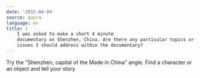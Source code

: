 ```yaml
---
date: '2015-04-04'
source: quora
language: en
title: |
    I was asked to make a short 4 minute
    documentary on Shenzhen, China. Are there any particular topics or
    issues I should address within the documentary?
---
```


Try the \"Shenzhen, capital of the Made in China\" angle. Find a
character or an object and tell your story
